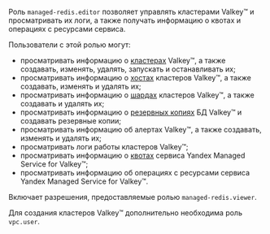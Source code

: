 Роль `managed-redis.editor` позволяет управлять кластерами Valkey™ и просматривать их логи, а также получать информацию о квотах и операциях с ресурсами сервиса.

Пользователи с этой ролью могут:
* просматривать информацию о [кластерах](../../managed-redis/concepts/index.md) Valkey™, а также создавать, изменять, удалять, запускать и останавливать их;
* просматривать информацию о [хостах](../../managed-redis/concepts/instance-types.md) кластеров Valkey™, а также создавать, изменять и удалять их;
* просматривать информацию о [шардах](../../managed-redis/concepts/sharding.md) кластеров Valkey™, а также создавать и удалять их;
* просматривать информацию о [резервных копиях](../../managed-redis/concepts/backup.md) БД Valkey™ и создавать резервные копии;
* просматривать информацию об алертах Valkey™, а также создавать, изменять и удалять их;
* просматривать логи работы кластеров Valkey™;
* просматривать информацию о [квотах](../../managed-redis/concepts/limits.md#mrd-quotas) сервиса Yandex Managed Service for Valkey™;
* просматривать информацию об операциях с ресурсами сервиса Yandex Managed Service for Valkey™.

Включает разрешения, предоставляемые ролью `managed-redis.viewer`.

Для создания кластеров Valkey™ дополнительно необходима роль `vpc.user`.